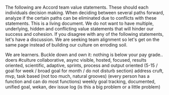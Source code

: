 The following are Accord team value statements. These should each individuals decision making. When deciding between several paths forward, analyze if the certain paths can be eliminated due to conflicts with these statements. This is a living document. We do not want to have multiple, underlying, hidden and conflicting value statements that will hinder our success and cohesion. If you disagree with any of the following statements, let's have a discussion. We are seeking team alignment so let's get on the same page instead of building our culture on erroding soil.

We are learners.
Buckle down and own it: nothing is below your pay grade.. doers #culture
collaborative,
async
visible,
hosted,
focused,
results oriented,
scientific,
adaptive,
sprints,
process and output oriented (5-15 / goal for week / broad goal for month / do not disturb section)
address cruft,
mvp,
task based (not too much, natural grooves) (every person has a function and can do most functions)
weekly goal tracking,
documented,
unified goal,
wekan,
dev issue log (is this a big problem or a little problem)
